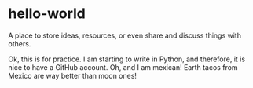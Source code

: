 # hello-world
A place to store ideas, resources, or even share and discuss things with others.

Ok, this is for practice.
I am starting to write in Python, and therefore, it is nice to have a GitHub account.
Oh, and I am mexican! Earth tacos from Mexico are way better than moon ones!
